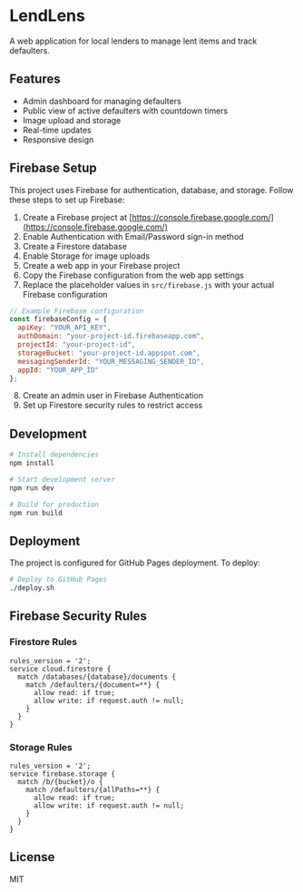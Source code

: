 # LendLens

A web application for local lenders to manage lent items and track defaulters.

## Features

- Admin dashboard for managing defaulters
- Public view of active defaulters with countdown timers
- Image upload and storage
- Real-time updates
- Responsive design

## Firebase Setup

This project uses Firebase for authentication, database, and storage. Follow these steps to set up Firebase:

1. Create a Firebase project at [https://console.firebase.google.com/](https://console.firebase.google.com/)
2. Enable Authentication with Email/Password sign-in method
3. Create a Firestore database
4. Enable Storage for image uploads
5. Create a web app in your Firebase project
6. Copy the Firebase configuration from the web app settings
7. Replace the placeholder values in `src/firebase.js` with your actual Firebase configuration

```javascript
// Example Firebase configuration
const firebaseConfig = {
  apiKey: "YOUR_API_KEY",
  authDomain: "your-project-id.firebaseapp.com",
  projectId: "your-project-id",
  storageBucket: "your-project-id.appspot.com",
  messagingSenderId: "YOUR_MESSAGING_SENDER_ID",
  appId: "YOUR_APP_ID"
};
```

8. Create an admin user in Firebase Authentication
9. Set up Firestore security rules to restrict access

## Development

```bash
# Install dependencies
npm install

# Start development server
npm run dev

# Build for production
npm run build
```

## Deployment

The project is configured for GitHub Pages deployment. To deploy:

```bash
# Deploy to GitHub Pages
./deploy.sh
```

## Firebase Security Rules

### Firestore Rules

```
rules_version = '2';
service cloud.firestore {
  match /databases/{database}/documents {
    match /defaulters/{document=**} {
      allow read: if true;
      allow write: if request.auth != null;
    }
  }
}
```

### Storage Rules

```
rules_version = '2';
service firebase.storage {
  match /b/{bucket}/o {
    match /defaulters/{allPaths=**} {
      allow read: if true;
      allow write: if request.auth != null;
    }
  }
}
```

## License

MIT 